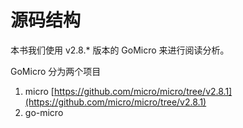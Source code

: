 # 源码结构

本书我们使用 v2.8.\* 版本的 GoMicro 来进行阅读分析。

GoMicro 分为两个项目

1. micro [https://github.com/micro/micro/tree/v2.8.1](https://github.com/micro/micro/tree/v2.8.1)
2. go-micro 

